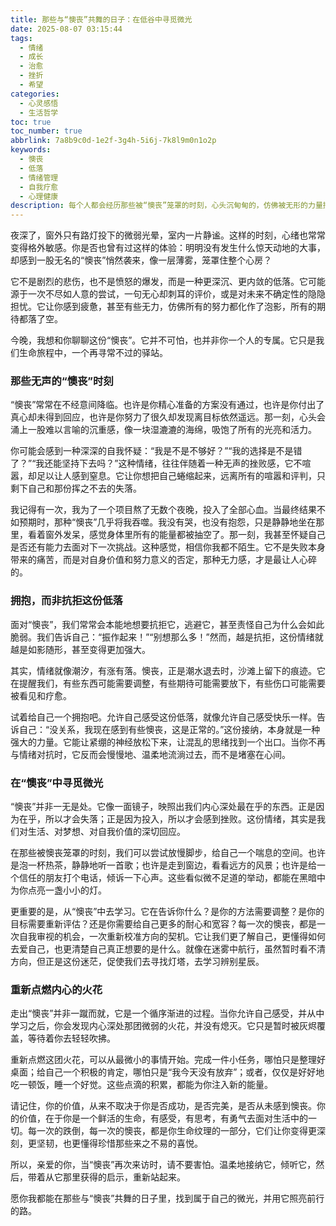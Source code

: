```yaml
---
title: 那些与“懊丧”共舞的日子：在低谷中寻觅微光
date: 2025-08-07 03:15:44
tags:
  - 情绪
  - 成长
  - 治愈
  - 挫折
  - 希望
categories:
  - 心灵感悟
  - 生活哲学
toc: true
toc_number: true
abbrlink: 7a8b9c0d-1e2f-3g4h-5i6j-7k8l9m0n1o2p
keywords:
  - 懊丧
  - 低落
  - 情绪管理
  - 自我疗愈
  - 心理健康
description: 每个人都会经历那些被“懊丧”笼罩的时刻，心头沉甸甸的，仿佛被无形的力量拽入深渊。这篇文章将带你温柔地审视这份情绪，理解它的来龙去脉，并学会如何在低谷中为自己点亮一盏灯，最终找到重新出发的勇气和力量。
---
```


夜深了，窗外只有路灯投下的微弱光晕，室内一片静谧。这样的时刻，心绪也常常变得格外敏感。你是否也曾有过这样的体验：明明没有发生什么惊天动地的大事，却感到一股无名的“懊丧”悄然袭来，像一层薄雾，笼罩住整个心房？

它不是剧烈的悲伤，也不是愤怒的爆发，而是一种更深沉、更内敛的低落。它可能源于一次不尽如人意的尝试，一句无心却刺耳的评价，或是对未来不确定性的隐隐担忧。它让你感到疲惫，甚至有些无力，仿佛所有的努力都化作了泡影，所有的期待都落了空。

今晚，我想和你聊聊这份“懊丧”。它并不可怕，也并非你一个人的专属。它只是我们生命旅程中，一个再寻常不过的驿站。

### 那些无声的“懊丧”时刻

“懊丧”常常在不经意间降临。也许是你精心准备的方案没有通过，也许是你付出了真心却未得到回应，也许是你努力了很久却发现离目标依然遥远。那一刻，心头会涌上一股难以言喻的沉重感，像一块湿漉漉的海绵，吸饱了所有的光亮和活力。

你可能会感到一种深深的自我怀疑：“我是不是不够好？”“我的选择是不是错了？”“我还能坚持下去吗？”这种情绪，往往伴随着一种无声的挫败感，它不喧嚣，却足以让人感到窒息。它让你想把自己蜷缩起来，远离所有的喧嚣和评判，只剩下自己和那份挥之不去的失落。

我记得有一次，我为了一个项目熬了无数个夜晚，投入了全部心血。当最终结果不如预期时，那种“懊丧”几乎将我吞噬。我没有哭，也没有抱怨，只是静静地坐在那里，看着窗外发呆，感觉身体里所有的能量都被抽空了。那一刻，我甚至怀疑自己是否还有能力去面对下一次挑战。这种感觉，相信你我都不陌生。它不是失败本身带来的痛苦，而是对自身价值和努力意义的否定，那种无力感，才是最让人心碎的。

### 拥抱，而非抗拒这份低落

面对“懊丧”，我们常常会本能地想要抗拒它，逃避它，甚至责怪自己为什么会如此脆弱。我们告诉自己：“振作起来！”“别想那么多！”然而，越是抗拒，这份情绪就越是如影随形，甚至变得更加强大。

其实，情绪就像潮汐，有涨有落。懊丧，正是潮水退去时，沙滩上留下的痕迹。它在提醒我们，有些东西可能需要调整，有些期待可能需要放下，有些伤口可能需要被看见和疗愈。

试着给自己一个拥抱吧。允许自己感受这份低落，就像允许自己感受快乐一样。告诉自己：“没关系，我现在感到有些懊丧，这是正常的。”这份接纳，本身就是一种强大的力量。它能让紧绷的神经放松下来，让混乱的思绪找到一个出口。当你不再与情绪对抗时，它反而会慢慢地、温柔地流淌过去，而不是堵塞在心间。

### 在“懊丧”中寻觅微光

“懊丧”并非一无是处。它像一面镜子，映照出我们内心深处最在乎的东西。正是因为在乎，所以才会失落；正是因为投入，所以才会感到挫败。这份情绪，其实是我们对生活、对梦想、对自我价值的深切回应。

在那些被懊丧笼罩的时刻，我们可以尝试放慢脚步，给自己一个喘息的空间。也许是泡一杯热茶，静静地听一首歌；也许是走到窗边，看看远方的风景；也许是给一个信任的朋友打个电话，倾诉一下心声。这些看似微不足道的举动，都能在黑暗中为你点亮一盏小小的灯。

更重要的是，从“懊丧”中去学习。它在告诉你什么？是你的方法需要调整？是你的目标需要重新评估？还是你需要给自己更多的耐心和宽容？每一次的懊丧，都是一次自我审视的机会，一次重新校准方向的契机。它让我们更了解自己，更懂得如何去爱自己，也更清楚自己真正想要的是什么。就像在迷雾中航行，虽然暂时看不清方向，但正是这份迷茫，促使我们去寻找灯塔，去学习辨别星辰。

### 重新点燃内心的火花

走出“懊丧”并非一蹴而就，它是一个循序渐进的过程。当你允许自己感受，并从中学习之后，你会发现内心深处那团微弱的火花，并没有熄灭。它只是暂时被灰烬覆盖，等待着你去轻轻吹拂。

重新点燃这团火花，可以从最微小的事情开始。完成一件小任务，哪怕只是整理好桌面；给自己一个积极的肯定，哪怕只是“我今天没有放弃”；或者，仅仅是好好地吃一顿饭，睡一个好觉。这些点滴的积累，都能为你注入新的能量。

请记住，你的价值，从来不取决于你是否成功，是否完美，是否从未感到懊丧。你的价值，在于你是一个鲜活的生命，有感受，有思考，有勇气去面对生活中的一切。每一次的跌倒，每一次的懊丧，都是你生命纹理的一部分，它们让你变得更深刻，更坚韧，也更懂得珍惜那些来之不易的喜悦。

所以，亲爱的你，当“懊丧”再次来访时，请不要害怕。温柔地接纳它，倾听它，然后，带着从它那里获得的启示，重新站起来。

愿你我都能在那些与“懊丧”共舞的日子里，找到属于自己的微光，并用它照亮前行的路。